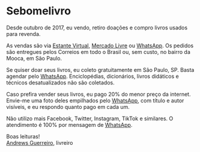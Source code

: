 # Sebomelivro

Desde outubro de 2017, eu vendo, retiro doações e compro livros usados para revenda.

As vendas são via [Estante Virtual](https://estantevirtual.com.br/sebos-e-livreiros/sebomelivro), [Mercado Livre](https://lista.mercadolivre.com.br/_CustId_1175694276) ou [WhatsApp](https://wa.me/5511981350566). Os pedidos são entregues pelos Correios em todo o Brasil ou, sem custo, no bairro da Mooca, em São Paulo.

Se quiser doar seus livros, eu coleto gratuitamente em São Paulo, SP. Basta agendar pelo [WhatsApp](https://wa.me/5511981350566). Enciclopédias, dicionários, livros didáticos e técnicos desatualizados não são coletados.

Caso prefira vender seus livros, eu pago 20% do menor preço da internet. Envie-me uma foto deles empilhados pelo [WhatsApp](https://wa.me/5511981350566), com título e autor visíveis, e eu respondo quanto pago em cada um.

Não utilizo mais Facebook, Twitter, Instagram, TikTok e similares. O atendimento é 100% por mensagem de [WhatsApp](https://wa.me/5511981350566).

Boas leituras!  
[Andrews Guerreiro](https://github.com/andguerreiro), livreiro
